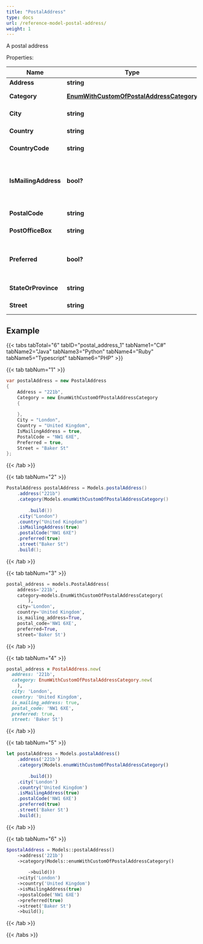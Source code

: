 ```yaml
---
title: "PostalAddress"
type: docs
url: /reference-model-postal-address/
weight: 1
---
```

A postal address             

Properties:

Name | Type | Description | Notes
---- | ---- | ----------- | -----
**Address** | **string** | Address.              | [optional] 
**Category** | [**EnumWithCustomOfPostalAddressCategory**](/email/reference-model-enum-with-custom-of-postal-address-category/) | Address category.              | [optional] 
**City** | **string** | Address&#39;s city.              | [optional] 
**Country** | **string** | Address&#39;s country.              | [optional] 
**CountryCode** | **string** | Country code.              | [optional] 
**IsMailingAddress** | **bool?** | Defines whether address may be used for mailing.              | 
**PostalCode** | **string** | Postal code.              | [optional] 
**PostOfficeBox** | **string** | Post Office box.              | [optional] 
**Preferred** | **bool?** | Defines whether postal address is preferred.              | 
**StateOrProvince** | **string** | Address&#39;s region.              | [optional] 
**Street** | **string** | Address&#39;s street.              | [optional] 


## Example

{{< tabs tabTotal="6" tabID="postal_address_1" tabName1="C#" tabName2="Java" tabName3="Python" tabName4="Ruby" tabName5="Typescript" tabName6="PHP" >}}

{{< tab tabNum="1" >}}

```csharp
var postalAddress = new PostalAddress
{
    Address = "221b",
    Category = new EnumWithCustomOfPostalAddressCategory
    {
        
    },
    City = "London",
    Country = "United Kingdom",
    IsMailingAddress = true,
    PostalCode = "NW1 6XE",
    Preferred = true,
    Street = "Baker St"
};
```

{{< /tab >}}

{{< tab tabNum="2" >}}

```java
PostalAddress postalAddress = Models.postalAddress()
    .address("221b")
    .category(Models.enumWithCustomOfPostalAddressCategory()
        
        .build())
    .city("London")
    .country("United Kingdom")
    .isMailingAddress(true)
    .postalCode("NW1 6XE")
    .preferred(true)
    .street("Baker St")
    .build();
```

{{< /tab >}}

{{< tab tabNum="3" >}}

```python
postal_address = models.PostalAddress(
    address='221b',
    category=models.EnumWithCustomOfPostalAddressCategory(
        ),
    city='London',
    country='United Kingdom',
    is_mailing_address=True,
    postal_code='NW1 6XE',
    preferred=True,
    street='Baker St')
```

{{< /tab >}}

{{< tab tabNum="4" >}}

```ruby
postal_address = PostalAddress.new(
  address: '221b',
  category: EnumWithCustomOfPostalAddressCategory.new(
    ),
  city: 'London',
  country: 'United Kingdom',
  is_mailing_address: true,
  postal_code: 'NW1 6XE',
  preferred: true,
  street: 'Baker St')
```

{{< /tab >}}

{{< tab tabNum="5" >}}

```typescript
let postalAddress = Models.postalAddress()
    .address('221b')
    .category(Models.enumWithCustomOfPostalAddressCategory()
        
        .build())
    .city('London')
    .country('United Kingdom')
    .isMailingAddress(true)
    .postalCode('NW1 6XE')
    .preferred(true)
    .street('Baker St')
    .build();
```

{{< /tab >}}

{{< tab tabNum="6" >}}

```php
$postalAddress = Models::postalAddress()
    ->address('221b')
    ->category(Models::enumWithCustomOfPostalAddressCategory()
        
        ->build())
    ->city('London')
    ->country('United Kingdom')
    ->isMailingAddress(true)
    ->postalCode('NW1 6XE')
    ->preferred(true)
    ->street('Baker St')
    ->build();
```

{{< /tab >}}

{{< /tabs >}}

